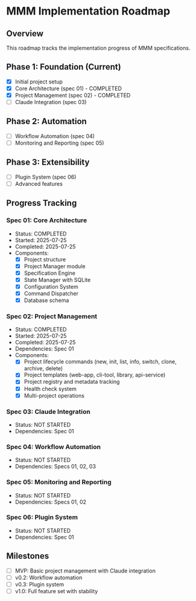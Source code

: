 # MMM Implementation Roadmap

## Overview
This roadmap tracks the implementation progress of MMM specifications.

## Phase 1: Foundation (Current)
- [x] Initial project setup
- [x] Core Architecture (spec 01) - COMPLETED
- [x] Project Management (spec 02) - COMPLETED
- [ ] Claude Integration (spec 03)

## Phase 2: Automation
- [ ] Workflow Automation (spec 04)
- [ ] Monitoring and Reporting (spec 05)

## Phase 3: Extensibility
- [ ] Plugin System (spec 06)
- [ ] Advanced features

## Progress Tracking

### Spec 01: Core Architecture
- Status: COMPLETED
- Started: 2025-07-25
- Completed: 2025-07-25
- Components:
  - [x] Project structure
  - [x] Project Manager module
  - [x] Specification Engine
  - [x] State Manager with SQLite
  - [x] Configuration System
  - [x] Command Dispatcher
  - [x] Database schema

### Spec 02: Project Management
- Status: COMPLETED
- Started: 2025-07-25
- Completed: 2025-07-25
- Dependencies: Spec 01
- Components:
  - [x] Project lifecycle commands (new, init, list, info, switch, clone, archive, delete)
  - [x] Project templates (web-app, cli-tool, library, api-service)
  - [x] Project registry and metadata tracking
  - [x] Health check system
  - [x] Multi-project operations

### Spec 03: Claude Integration
- Status: NOT STARTED
- Dependencies: Spec 01

### Spec 04: Workflow Automation
- Status: NOT STARTED
- Dependencies: Specs 01, 02, 03

### Spec 05: Monitoring and Reporting
- Status: NOT STARTED
- Dependencies: Specs 01, 02

### Spec 06: Plugin System
- Status: NOT STARTED
- Dependencies: Spec 01

## Milestones
- [ ] MVP: Basic project management with Claude integration
- [ ] v0.2: Workflow automation
- [ ] v0.3: Plugin system
- [ ] v1.0: Full feature set with stability